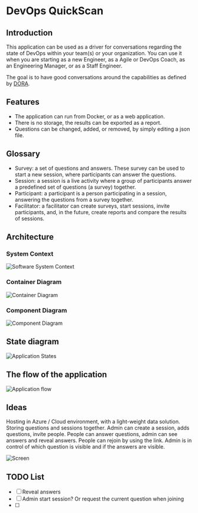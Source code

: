 # DevOps QuickScan

## Introduction

This application can be used as a driver for conversations regarding the state of DevOps within your team(s) or your organization. You can use it when you are starting as a new Engineer, as a Agile or DevOps Coach, as an Engineering Manager, or as a Staff Engineer. 

The goal is to have good conversations around the capabilities as defined by [DORA](https://dora.dev). 

## Features

* The application can run from Docker, or as a web application.
* There is no storage, the results can be exported as a report.
* Questions can be changed, added, or removed, by simply editing a json file.

## Glossary

- Survey: a set of questions and answers. These survey can be used to start a new session, where participants can answer the questions.
- Session: a session is a live activity where a group of participants answer a predefined set of questions (a survey) together.
- Participant: a participant is a person participating in a session, answering the questions from a survey together.
- Facilitator: a facilitator can create surveys, start sessions, invite participants, and, in the future, create reports and compare the results of sessions.

## Architecture

### System Context

![Software System Context](./docs/context_diagram.png)

### Container Diagram

![Container Diagram](./docs/container_diagram.png)

### Component Diagram

![Component Diagram](./docs/component_diagram.png)

## State diagram

![Application States](./docs/assets/application_states.png)

## The flow of the application

![Application flow](./docs/assets/application_flow.png)

## Ideas

Hosting in Azure / Cloud environment, with a light-weight data solution.
Storing questions and sessions together.
Admin can create a session, adds questions, invite people.
People can answer questions, admin can see answers and reveal answers.
People can rejoin by using the link.
Admin is in control of which question is visible and if the answers are visible.

![Screen](./docs/images/visual-01.png)

## TODO List

- [ ] Reveal answers
- [ ] Admin start session? Or request the current question when joining
- [ ] 

